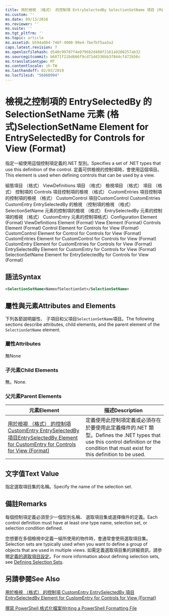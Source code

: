 ```yaml
---
title: 用於檢視 （格式） 的控制項 EntrySelectedBy SelectionSetName 項目 |Microsoft Docs
ms.custom: ''
ms.date: 09/13/2016
ms.reviewer: ''
ms.suite: ''
ms.tgt_pltfrm: ''
ms.topic: article
ms.assetid: b594a064-746f-4900-99e4-7be7bf5aa5a2
caps.latest.revision: 7
ms.openlocfilehash: d540c99707f4e0796b2d408f2161a9208257ab32
ms.sourcegitcommit: b6871f21bd666f9cd71dd336bb3f844cf472b56c
ms.translationtype: MT
ms.contentlocale: zh-TW
ms.lasthandoff: 02/03/2019
ms.locfileid: "56860994"
---
```

# <a name="selectionsetname-element-for-entryselectedby-for-controls-for-view-format"></a><span data-ttu-id="a53dc-102">檢視之控制項的 EntrySelectedBy 的 SelectionSetName 元素 (格式)</span><span class="sxs-lookup"><span data-stu-id="a53dc-102">SelectionSetName Element for EntrySelectedBy for Controls for View (Format)</span></span>

<span data-ttu-id="a53dc-103">指定一組使用這個控制項定義的.NET 型別。</span><span class="sxs-lookup"><span data-stu-id="a53dc-103">Specifies a set of .NET types that use this definition of the control.</span></span> <span data-ttu-id="a53dc-104">定義可供檢視的控制項時，會使用這個項目。</span><span class="sxs-lookup"><span data-stu-id="a53dc-104">This element is used when defining controls that can be used by a view.</span></span>

<span data-ttu-id="a53dc-105">組態項目 （格式） ViewDefinitions 項目 （格式） 檢視項目 （格式） 項目 （格式） 控制項的 Controls 項目控制項的檢視 （格式） CustomEntries 項目控制項的控制項的檢視 （格式） CustomControl 項目CustomControl CustomEntries CustomEntry EntrySelectedBy 的檢視 （控制項的檢視 （格式） SelectionSetName 元素的控制項的檢視 （格式） EntrySelectedBy 元素的控制項的檢視 （格式） CustomEntry 元素的控制項格式）</span><span class="sxs-lookup"><span data-stu-id="a53dc-105">Configuration Element (Format) ViewDefinitions Element (Format) View Element (Format) Controls Element (Format) Control Element for Controls for View (Format) CustomControl Element for Control for Controls for View (Format) CustomEntries Element for CustomControl for Controls for View (Format) CustomEntry Element for CustomEntries for Controls for View (Format) EntrySelectedBy Element for CustomEntry for Controls for View (Format) SelectionSetName Element for EntrySelectedBy for Controls for View (Format)</span></span>

## <a name="syntax"></a><span data-ttu-id="a53dc-106">語法</span><span class="sxs-lookup"><span data-stu-id="a53dc-106">Syntax</span></span>

```xml
<SelectionSetName>NameofSelectionSet</SelectionSetName>

```

## <a name="attributes-and-elements"></a><span data-ttu-id="a53dc-107">屬性與元素</span><span class="sxs-lookup"><span data-stu-id="a53dc-107">Attributes and Elements</span></span>

<span data-ttu-id="a53dc-108">下列各節說明屬性、 子項目和父項目`SelectionSetName`項目。</span><span class="sxs-lookup"><span data-stu-id="a53dc-108">The following sections describe attributes, child elements, and the parent element of the `SelectionSetName` element.</span></span>

### <a name="attributes"></a><span data-ttu-id="a53dc-109">屬性</span><span class="sxs-lookup"><span data-stu-id="a53dc-109">Attributes</span></span>

<span data-ttu-id="a53dc-110">無</span><span class="sxs-lookup"><span data-stu-id="a53dc-110">None</span></span>

### <a name="child-elements"></a><span data-ttu-id="a53dc-111">子元素</span><span class="sxs-lookup"><span data-stu-id="a53dc-111">Child Elements</span></span>

<span data-ttu-id="a53dc-112">無。</span><span class="sxs-lookup"><span data-stu-id="a53dc-112">None.</span></span>

### <a name="parent-elements"></a><span data-ttu-id="a53dc-113">父元素</span><span class="sxs-lookup"><span data-stu-id="a53dc-113">Parent Elements</span></span>

|<span data-ttu-id="a53dc-114">元素</span><span class="sxs-lookup"><span data-stu-id="a53dc-114">Element</span></span>|<span data-ttu-id="a53dc-115">描述</span><span class="sxs-lookup"><span data-stu-id="a53dc-115">Description</span></span>|
|-------------|-----------------|
|[<span data-ttu-id="a53dc-116">用於檢視 （格式） 的控制項 CustomEntry EntrySelectedBy 項目</span><span class="sxs-lookup"><span data-stu-id="a53dc-116">EntrySelectedBy Element for CustomEntry for Controls for View (Format)</span></span>](./entryselectedby-element-for-customentry-for-controls-for-view-format.md)|<span data-ttu-id="a53dc-117">定義使用此控制項定義或必須存在於要使用此定義條件的.NET 類型。</span><span class="sxs-lookup"><span data-stu-id="a53dc-117">Defines the .NET types that use this control definition or the condition that must exist for this definition to be used.</span></span>|

## <a name="text-value"></a><span data-ttu-id="a53dc-118">文字值</span><span class="sxs-lookup"><span data-stu-id="a53dc-118">Text Value</span></span>

<span data-ttu-id="a53dc-119">指定選取項目集的名稱。</span><span class="sxs-lookup"><span data-stu-id="a53dc-119">Specify the name of the selection set.</span></span>

## <a name="remarks"></a><span data-ttu-id="a53dc-120">備註</span><span class="sxs-lookup"><span data-stu-id="a53dc-120">Remarks</span></span>

<span data-ttu-id="a53dc-121">每個控制項定義必須至少一個型別名稱、 選取項目集或選擇條件的定義。</span><span class="sxs-lookup"><span data-stu-id="a53dc-121">Each control definition must have at least one type name, selection set, or selection condition defined.</span></span>

<span data-ttu-id="a53dc-122">您想要在多個檢視中定義一組所使用的物件時，會通常會使用選取項目集。</span><span class="sxs-lookup"><span data-stu-id="a53dc-122">Selection sets are typically used when you want to define a group of objects that are used in multiple views.</span></span> <span data-ttu-id="a53dc-123">如需定義選取項目集的詳細資訊，請參閱[定義的選取項目設定](./defining-selection-sets.md)。</span><span class="sxs-lookup"><span data-stu-id="a53dc-123">For more information about defining selection sets, see [Defining Selection Sets](./defining-selection-sets.md).</span></span>

## <a name="see-also"></a><span data-ttu-id="a53dc-124">另請參閱</span><span class="sxs-lookup"><span data-stu-id="a53dc-124">See Also</span></span>

[<span data-ttu-id="a53dc-125">用於檢視 （格式） 的控制項 CustomEntry EntrySelectedBy 項目</span><span class="sxs-lookup"><span data-stu-id="a53dc-125">EntrySelectedBy Element for CustomEntry for Controls for View (Format)</span></span>](./entryselectedby-element-for-customentry-for-controls-for-view-format.md)

[<span data-ttu-id="a53dc-126">撰寫 PowerShell 格式化檔案</span><span class="sxs-lookup"><span data-stu-id="a53dc-126">Writing a PowerShell Formatting File</span></span>](./writing-a-powershell-formatting-file.md)
